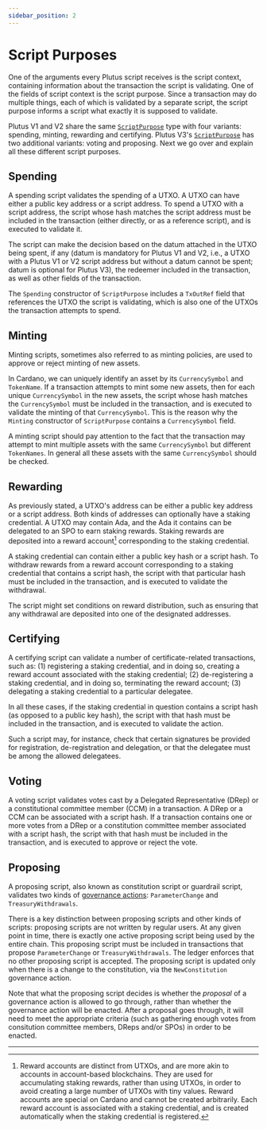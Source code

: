 ```yaml
---
sidebar_position: 2
---
```


# Script Purposes

One of the arguments every Plutus script receives is the script context, containing information about the transaction the script is validating.
One of the fields of script context is the script purpose.
Since a transaction may do multiple things, each of which is validated by a separate  script, the script purpose informs a script what exactly it is supposed to validate.

Plutus V1 and V2 share the same [`ScriptPurpose`](https://plutus.cardano.intersectmbo.org/haddock/master/plutus-ledger-api/PlutusLedgerApi-V1-Contexts.html#t:ScriptPurpose) type with four variants: spending, minting, rewarding and certifying.
Plutus V3's [`ScriptPurpose`](https://plutus.cardano.intersectmbo.org/haddock/master/plutus-ledger-api/PlutusLedgerApi-V3-Contexts.html#t:ScriptPurpose) has two additional variants: voting and proposing.
Next we go over and explain all these different script purposes.

## Spending

A spending script validates the spending of a UTXO.
A UTXO can have either a public key address or a script address.
To spend a UTXO with a script address, the script whose hash matches the script address must be included in the transaction (either directly, or as a reference script), and is executed to validate it.

The script can make the decision based on the datum attached in the UTXO being spent, if any (datum is mandatory for Plutus V1 and V2, i.e., a UTXO with a Plutus V1 or V2 script address but without a datum cannot be spent; datum is optional for Plutus V3), the redeemer included in the transaction, as well as other fields of the transaction.

The `Spending` constructor of `ScriptPurpose` includes a `TxOutRef` field that references the UTXO the script is validating, which is also one of the UTXOs the transaction attempts to spend.

## Minting

Minting scripts, sometimes also referred to as minting policies, are used to approve or reject minting of new assets.

In Cardano, we can uniquely identify an asset by its `CurrencySymbol` and `TokenName`.
If a transaction attempts to mint some new assets, then for each unique `CurrencySymbol` in the new assets, the script whose hash matches the `CurrencySymbol` must be included in the transaction, and is executed to validate the minting of that `CurrencySymbol`.
This is the reason why the `Minting` constructor of `ScriptPurpose` contains a `CurrencySymbol` field.

A minting script should pay attention to the fact that the transaction may attempt to mint multiple assets with the same `CurrencySymbol` but different `TokenNames`.
In general all these assets with the same `CurrencySymbol` should be checked.

## Rewarding

As previously stated, a UTXO's address can be either a public key address or a script address.
Both kinds of addresses can optionally have a staking credential.
A UTXO may contain Ada, and the Ada it contains can be delegated to an SPO to earn staking rewards.
Staking rewards are deposited into a reward account[^1] corresponding to the staking credential.

A staking credential can contain either a public key hash or a script hash.
To withdraw rewards from a reward account corresponding to a staking credential that contains a script hash, the script with that particular hash must be included in the transaction, and is executed to validate the withdrawal.

The script might set conditions on reward distribution, such as ensuring that any withdrawal are deposited into one of the designated addresses.

## Certifying

A certifying script can validate a number of certificate-related transactions, such as: (1) registering a staking credential, and in doing so, creating a reward account associated with the staking credential; (2) de-registering a staking credential, and in doing so, terminating the reward account; (3) delegating a staking credential to a particular delegatee.

In all these cases, if the staking credential in question contains a script hash (as opposed to a public key hash), the script with that hash must be included in the transaction, and is executed to validate the action.

Such a script may, for instance, check that certain signatures be provided for registration, de-registration and delegation, or that the delegatee must be among the allowed delegatees.

## Voting

A voting script validates votes cast by a Delegated Representative (DRep) or a constitutional committee member (CCM) in a transaction.
A DRep or a CCM can be associated with a script hash.
If a transaction contains one or more votes from a DRep or a constitution committee member associated with a script hash, the script with that hash must be included in the transaction, and is executed to approve or reject the vote.

## Proposing

A proposing script, also known as constitution script or guardrail script, validates two kinds of [governance actions](https://plutus.cardano.intersectmbo.org/haddock/master/plutus-ledger-api/PlutusLedgerApi-V3-Contexts.html#t:ScriptContext): `ParameterChange` and `TreasuryWithdrawals`.

There is a key distinction between proposing scripts and other kinds of scripts: proposing scripts are not written by regular users.
At any given point in time, there is exactly one active proposing script being used by the entire chain.
This proposing script must be included in transactions that propose `ParameterChange` or `TreasuryWithdrawals`.
The ledger enforces that no other proposing script is accepted.
The proposing script is updated only when there is a change to the constitution, via the `NewConstitution` governance action.

Note that what the proposing script decides is whether the _proposal_ of a governance action is allowed to go through, rather than whether the governance action will be enacted.
After a proposal goes through, it will need to meet the appropriate criteria (such as gathering enough votes from consitution committee members, DReps and/or SPOs) in order to be enacted.

---

[^1]: Reward accounts are distinct from UTXOs, and are more akin to accounts in account-based blockchains.
They are used for accumulating staking rewards, rather than using UTXOs, in order to avoid creating a large number of UTXOs with tiny values.
Reward accounts are special on Cardano and cannot be created arbitrarily.
Each reward account is associated with a staking credential, and is created automatically when the staking credential is registered.
